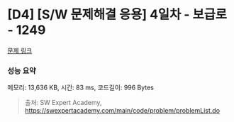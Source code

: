 # [D4] [S/W 문제해결 응용] 4일차 - 보급로 - 1249 

[문제 링크](https://swexpertacademy.com/main/code/problem/problemDetail.do?contestProbId=AV15QRX6APsCFAYD) 

### 성능 요약

메모리: 13,636 KB, 시간: 83 ms, 코드길이: 996 Bytes



> 출처: SW Expert Academy, https://swexpertacademy.com/main/code/problem/problemList.do